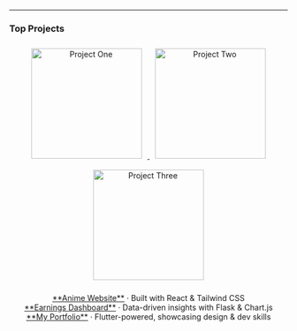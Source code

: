 ---

###  Top Projects

<p align="center">
  <a href="https://github.com/Souravsanyal1/project-one-repo" target="_blank">
    <img src="https://raw.githubusercontent.com/Souravsanyal1/project-one-repo/main/screenshot.png" alt="Project One" width="200" style="margin: 10px;">
  </a>
  <a href="https://github.com/Souravsanyal1/project-two-repo" target="_blank">
    <img src="https://raw.githubusercontent.com/Souravsanyal1/project-two-repo/main/screenshot.png" alt="Project Two" width="200" style="margin: 10px;">
  </a>
  <a href="https://github.com/Souravsanyal1/project-three-repo" target="_blank">
    <img src="https://raw.githubusercontent.com/Souravsanyal1/project-three-repo/main/screenshot.png" alt="Project Three" width="200" style="margin: 10px;">
  </a>
</p>

<p align="center">
  <a href="https://github.com/Souravsanyal1/project-one-repo" target="_blank">**Anime Website**</a> · Built with React &amp; Tailwind CSS<br>
  <a href="https://github.com/Souravsanyal1/project-two-repo" target="_blank">**Earnings Dashboard**</a> · Data-driven insights with Flask &amp; Chart.js<br>
  <a href="https://github.com/Souravsanyal1/project-three-repo" target="_blank">**My Portfolio**</a> · Flutter-powered, showcasing design &amp; dev skills
</p>
